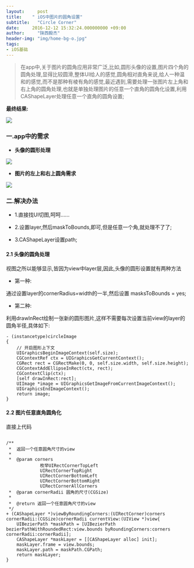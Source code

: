```yaml
---
layout:     post
title:    " iOS中图片的圆角设置"
subtitle:   "Circle Corner"
date:     2016-12-12 15:32:24.000000000 +09:00
author:     "陕西毅杰"
header-img: "img/home-bg-o.jpg"
tags:
- iOS基础
---
```


> 在app中,关于图片的圆角应用非常广泛,比如,圆形头像的设置,图片四个角的圆角处理,显得比较圆滑,整体UI给人的感觉,圆角相对直角来说,给人一种温和的感觉,而不是那种有棱有角的感觉,最近遇到,需要处理一张图片左上角和右上角的圆角处理,也就是单独处理图片的任意一个直角的圆角化设置,利用CAShapeLayer处理任意一个直角的圆角设置;


**最终结果:**


![](http://yizhibi.6chemical.com/blogcornersResults.png)

### 一.app中的需求

* __头像的圆形处理__

![](http://yizhibi.6chemical.com/blogcornersphoto01.png)

* __图片的左上和右上圆角需求__

![](http://yizhibi.6chemical.com/blogcornersphoto.png)

### 二.解决办法

* 1.直接找UI切图,呵呵......

* 2.设置layer,然后maskToBounds,即可,但是任意一个角,就处理不了了;

* 3.CAShapeLayer设置path;

#### 2.1 头像的圆角处理

视图之所以能够显示,皆因为view中layer层,因此,头像的圆形设置就有两种方法

* 第一种:

通过设置layer的cornerRadius=width的一半,然后设置 masksToBounds = yes;

* 第二种:

利用drawInRect绘制一张新的圆形图片,这样不需要每次设置当前view的layer的圆角半径,具体如下:

```
- (instancetype)circleImage
{
    // 开启图形上下文
    UIGraphicsBeginImageContext(self.size);
    CGContextRef ctx = UIGraphicsGetCurrentContext();
    CGRect rect = CGRectMake(0, 0, self.size.width, self.size.height);
    CGContextAddEllipseInRect(ctx, rect);
    CGContextClip(ctx);
    [self drawInRect:rect];
    UIImage *image = UIGraphicsGetImageFromCurrentImageContext();
    UIGraphicsEndImageContext();
    return image;
}

```

#### 2.2 图片任意直角圆角化

直接上代码

```

/**
 *  返回一个任意圆角尺寸的view
 *
 *  @param corners     
             枚举UIRectCornerTopLeft
             UIRectCornerTopRight
             UIRectCornerBottomLeft             
             UIRectCornerBottomRight
             UIRectCornerAllCorners
 *  @param cornerRadii 圆角的尺寸(CGSize)
 *
 *  @return 返回一个任意圆角尺寸的view
 */
+ (CAShapeLayer *)viewByRoundingCorners:(UIRectCorner)corners cornerRadii:(CGSize)cornerRadii currentView:(UIView *)view{
    UIBezierPath *maskPath = [UIBezierPath bezierPathWithRoundedRect:view.bounds byRoundingCorners:corners cornerRadii:cornerRadii];
    CAShapeLayer *maskLayer = [[CAShapeLayer alloc] init];
    maskLayer.frame = view.bounds;
    maskLayer.path = maskPath.CGPath;
    return maskLayer;
}

```
















